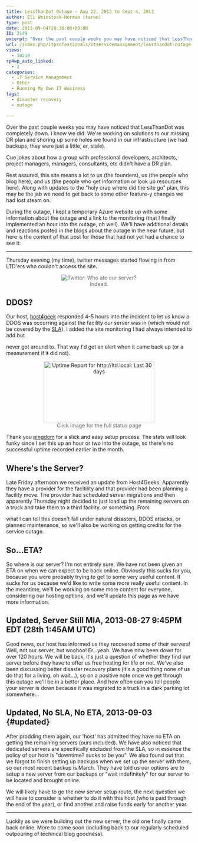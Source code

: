```yaml
---
title: LessThanDot Outage – Aug 22, 2013 to Sept 4, 2013
author: Eli Weinstock-Herman (tarwn)
type: post
date: 2013-09-04T20:38:00+00:00
ID: 2149
excerpt: "Over the past couple weeks you may have noticed that LessThanDot was completely down. I know we did. We're working on solutions to our missing DR plan and shoring up some holes we found in our infrastructure (we had backups, they were just a little, er,&hellip;"
url: /index.php/itprofessionals/itservicemanagement/lessthandot-outage-2013/
views:
  - 10218
rp4wp_auto_linked:
  - 1
categories:
  - IT Service Management
  - Other
  - Running My Own IT Business
tags:
  - disaster recovery
  - outage

---
```

Over the past couple weeks you may have noticed that LessThanDot was completely down. I know we did. We're working on solutions to our missing DR plan and shoring up some holes we found in our infrastructure (we had backups, they were just a little, er, stale).

Cue jokes about how a group with professional developers, architects, project managers, managers, consultants, etc didn't have a DR plan.

Rest assured, this site means a lot to us (the founders), us (the people who blog here), and us (the people who get information or look up resources here). Along with updates to the "holy crap where did the site go" plan, this may be the jab we need to get back to some other feature-y changes we had lost steam on.

During the outage, I kept a temporary Azure website up with some information about the outage and a link to the monitoring (that I finally implemented an hour into the outage, oh well). We'll have additional details and reactions posted in the blogs about the outage in the near future, but here is the content of that post for those that had not yet had a chance to see it:

* * *

Thursday evening (my time), twitter messages started flowing in from LTD'ers who couldn't access the site. 

<div style="text-align:  center; color:  #666666;">
  <img src="http://lessthandot.azurewebsites.net/images/tweets.png" alt="Twitter: Who ate our server?" title="Twitter: Who ate our server?" style="max-width: 600px;" /><br /> Indeed.
</div>

## DDOS?

Our host, [host4geek][1] responded 4-5 hours into the incident to let us know a DDOS was occurring against the facility our server was in (which would not be covered by the [SLA][2]). I added the site monitoring I had always intended to add but
          
never got around to. That way I'd get an alert when it came back up (or a measurement if it did not). 

<div style="text-align:  center; color:  #666666;">
  <a href="http://stats.pingdom.com/0nt3y09cs5iy/935183"><img src="https://share.pingdom.com/banners/4931d952" alt="Uptime Report for http://ltd.local: Last 30 days" title="Uptime Report for http://ltd.local: Last 30 days" width="300" height="165" style="max-width:  300px" /></a><br /> Click image for the full status page
</div>

Thank you [pingdom][3] for a slick and easy setup process. The stats will look funky since I set this up an hour or two into the outage, so there's no successful uptime recorded earlier in the month.

## Where's the Server?

Late Friday afternoon we received an update from Host4Geeks. Apparently they have a provider for the facitility and that provider had been planning a facility move. The provider had scheduled server migrations and then apparently Thursday night decided to just load up the remaining servers on a truck and take them to a third facility. or something. From
          
what I can tell this doesn't fall under natural disasters, DDOS attacks, or planned maintenance, so we'll also be working on getting credits for the service outage. 

## So...ETA?

So where is our server? I'm not entirely sure. We have not been given an ETA on when we can expect to be back online. Obviously this sucks for you, because you were probably trying to get to some very useful content. It sucks for us because we'd like to write some more really useful content. In the meantime, we'll be working on some more content for everyone, considering our hosting options, and we'll update this page as we have more information. 

## Updated, Server Still MIA, 2013-08-27 9:45PM EDT (28th 1:45AM UTC)

Good news, our host has informed us they recovered some of their servers! Well, not our server, but woohoo! Er...yeah. We have now been down for over 120 hours. We will be back, it's just a question of whether they find our server before they have to offer us free hosting for life or not. We've also been discussing better disaster recovery plans (it's a good thing none of us do that for a living, oh wait...), so on a positive note once we get through this outage we'll be in a better place. And how often can you tell people your server is down because it was migrated to a truck in a dark parking lot somewhere... 

## Updated, No SLA, No ETA, 2013-09-03 {#updated}

After prodding them again, our 'host' has admitted they have no ETA on getting the remaining servers (ours included). We have also noticed that dedicated servers are specifically excluded from the SLA, so in essence the policy of our host is "downtime? sucks to be you". We also found out that we forgot to finish setting up backups when we set up the server with them, so our most recent backup is March. They have told us our options are to setup a new server from our backups or "wait indefinitely" for our server to be located and brought online. 

We will likely have to go the new server setup route, the next question we will have to consider is whether to do it with this host (who is paid through the end of the year), or find another and raise funds early for another year. 

* * *

Luckily as we were building out the new server, the old one finally came back online. More to come soon (including back to our regularly scheduled outpouring of technical blog goodness).

 [1]: http://host4geeks.com
 [2]: https://host4geeks.com/tos/
 [3]: http://pingdom.com